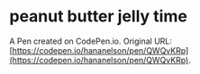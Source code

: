 # peanut butter jelly time

A Pen created on CodePen.io. Original URL: [https://codepen.io/hananelson/pen/QWQvKRp](https://codepen.io/hananelson/pen/QWQvKRp).

